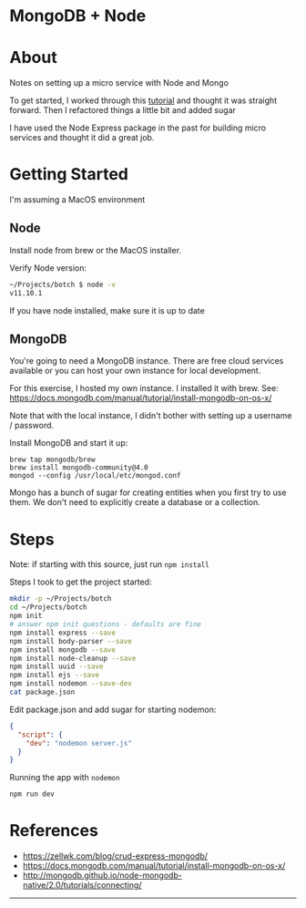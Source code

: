 MongoDB + Node
==============

# About

Notes on setting up a micro service with Node and Mongo

To get started, I worked through this [tutorial](https://zellwk.com/blog/crud-express-mongodb/) and thought it was straight forward. Then I refactored things a little bit and added sugar

I have used the Node Express package in the past for building micro services and thought it did a great job.

# Getting Started

I'm assuming a MacOS environment

## Node

Install node from brew or the MacOS installer.

Verify Node version:

```bash
~/Projects/botch $ node -v
v11.10.1
```

If you have node installed, make sure it is up to date

## MongoDB

You're going to need a MongoDB instance. There are free cloud services available or you can host your own instance for local development.

For this exercise, I hosted my own instance. I installed it with brew. See: https://docs.mongodb.com/manual/tutorial/install-mongodb-on-os-x/ 

Note that with the local instance, I didn't bother with setting up a username / password.

Install MongoDB and start it up:

```
brew tap mongodb/brew
brew install mongodb-community@4.0
mongod --config /usr/local/etc/mongod.conf
```

Mongo has a bunch of sugar for creating entities when you first try to use them. We don't need to explicitly create a database or a collection.

# Steps

Note: if starting with this source, just run `npm install`

Steps I took to get the project started:

```bash
mkdir -p ~/Projects/botch
cd ~/Projects/botch
npm init
# answer npm init questions - defaults are fine
npm install express --save
npm install body-parser --save
npm install mongodb --save
npm install node-cleanup --save
npm install uuid --save
npm install ejs --save
npm install nodemon --save-dev
cat package.json
```

Edit package.json and add sugar for starting nodemon:

```json
{
  "script": {
    "dev": "nodemon server.js"
  }
}
```

Running the app with `nodemon`

```bash
npm run dev
```

# References

* https://zellwk.com/blog/crud-express-mongodb/
* https://docs.mongodb.com/manual/tutorial/install-mongodb-on-os-x/ 
* http://mongodb.github.io/node-mongodb-native/2.0/tutorials/connecting/

----
